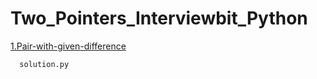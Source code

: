 # Two_Pointers_Interviewbit_Python

[1.Pair-with-given-difference](https://github.com/Vinaykumarkummarikuntla/two_pointers_interviewbit_python/blob/main/Pair%20With%20Given%20Difference.py)


      solution.py 
